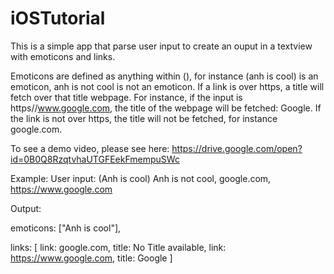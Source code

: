 # iOSTutorial
This is a simple app that parse user input to create an ouput in a textview with emoticons and links.

Emoticons are defined as anything within (), for instance (anh is cool) is an emoticon, anh is not cool is not an emoticon.
If a link is over https, a title will fetch over that title webpage. For instance, if the input is https//www.google.com, the title of the webpage will be fetched: Google. If the link is not over https, the title will not be fetched, for instance google.com.


To see a demo video, please see here: https://drive.google.com/open?id=0B0Q8RzqtvhaUTGFEekFmempuSWc

Example:
User input: 
(Anh is cool) Anh is not cool, google.com, https://www.google.com

Output: 

emoticons: ["Anh is cool"],

links: [
    link: google.com, title: No Title available,
    link: https://www.google.com, title: Google
]
